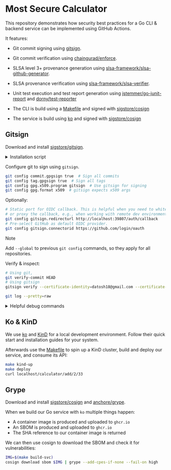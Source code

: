 # Most Secure Calculator

This repository demonstrates how security best practices for a Go CLI & backend service
can be implemented using GitHub Actions.

It features:
* Git commit signing using [gitsign](https://github.com/sigstore/gitsign).
* Git commit verification using [chaingurad/enforce](https://github.com/apps/chainguard-enforce).
* SLSA level 3+ provenance generation using [slsa-framework/slsa-github-generator](https://github.com/slsa-framework/slsa-github-generator).
* SLSA provenance verification using [slsa-framework/slsa-verifier](https://github.com/slsa-framework/slsa-verifier).

* Unit test execution and test report generation using [jstemmer/go-junit-report](github.com/jstemmer/go-junit-report) and [dorny/test-reporter](https://github.com/dorny/test-reporter)

* The CLI is build using a [Makefile](Makefile) and signed with [sigstore/cosign](https://github.com/sigstore/cosign)
* The service is build using [ko](https://github.com/ko-build/ko) and signed with [sigstore/cosign](https://github.com/sigstore/cosign)

## Gitsign

Download and install [sigstore/gitsign](https://github.com/sigstore/gitsign).

<details>
  <summary>Installation script</summary>

  ```sh
  VERSION=0.8.0
  cd $(mktemp -d)
  curl -LO https://github.com/sigstore/gitsign/releases/download/v${VERSION}/gitsign_${VERSION}_linux_amd64
  curl -LO https://github.com/sigstore/gitsign/releases/download/v${VERSION}/gitsign-credential-cache_${VERSION}_linux_amd64
  sudo install gitsign_${VERSION}_linux_amd64 /usr/local/bin/gitsign
  sudo install gitsign-credential-cache_${VERSION}_linux_amd64 /usr/local/bin/gitsign-credential-cache
  cd -
  ```
</details>

Configure git to sign using `gitsign`.

```sh
git config commit.gpgsign true  # Sign all commits
git config tag.gpgsign true  # Sign all tags
git config gpg.x509.program gitsign  # Use gitsign for signing
git config gpg.format x509  # gitsign expects x509 args
```

Optionally:
```sh
# Static port for OIDC callback. This is helpful when you need to whitelist
# or proxy the callback, e.g., when working with remote dev environments.
git config gitsign.redirecturl http://localhost:39807/auth/callback
# Pre-select GitHub as default OIDC provider.
git config gitsign.connectorid https://github.com/login/oauth
```

> [!NOTE]
> Add `--global` to previous `git config` commands, so they apply for all repositories.

Verify & inspect:

```sh
# Using git,
git verify-commit HEAD
# Using gitsign
gitsign verify --certificate-identity=datosh18@gmail.com --certificate-oidc-issuer=https://github.com/login/oauth

git log --pretty=raw
```

<details>
  <summary>Helpful debug commands</summary>

  ```sh
  # Check your git config
  git config --list --show-origin --show-scope
  # Remove a config paramter
  git config --unset gitsign.connectorid
  # Parse git signature
  git cat-file commit HEAD | sed -n '/-BEGIN/, /-END/p' | sed 's/^ //g' | sed 's/gpgsig //g' | sed 's/SIGNED MESSAGE/PKCS7/g' | openssl pkcs7 -print -print_certs -text
  ```
</details>

## Ko & KinD

We use [ko](https://ko.build/install/) and [KinD](https://kind.sigs.k8s.io/docs/user/quick-start/) for a local development environment. Follow their quick start and installation guides for your system.

Afterwards use the [Makefile](Makefile) to spin up a KinD cluster, build and deploy our service, and consume its API:

```sh
make kind-up
make deploy
curl localhost/calculator/add/2/33
```

## Grype

Download and install [sigstore/cosign](https://github.com/sigstore/cosign) and [anchore/grype](https://github.com/anchore/grype).

When we build our Go service with `ko` multiple things happen:
* A container image is produced and uploaded to `ghcr.io`
* An SBOM is produced and uploaded to `ghcr.io`
* The SHA reference to our container image is returned

We can then use cosign to download the SBOM and check it for vulnerabilities:

```sh
IMG=$(make build-svc)
cosign download sbom $IMG | grype --add-cpes-if-none --fail-on high
```
